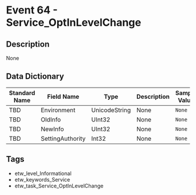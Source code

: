 # Event 64 - Service_OptInLevelChange

## Description
None

## Data Dictionary
|Standard Name|Field Name|Type|Description|Sample Value|
|---|---|---|---|---|
|TBD|Environment|UnicodeString|None|`None`|
|TBD|OldInfo|UInt32|None|`None`|
|TBD|NewInfo|UInt32|None|`None`|
|TBD|SettingAuthority|Int32|None|`None`|

## Tags
* etw_level_Informational
* etw_keywords_Service
* etw_task_Service_OptInLevelChange